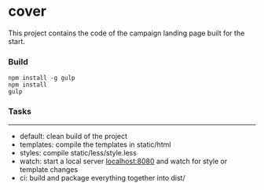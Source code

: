 cover
=====

This project contains the code of the campaign landing page built for the start.

### Build
    npm install -g gulp
    npm install
    gulp


### Tasks
---
  - default: clean build of the project
  - templates: compile the templates in static/html
  - styles: compile static/less/style.less
  - watch: start a local server [localhost:8080](http://localhost:8080) and watch for style or template changes
  - ci: build and package everything together into dist/
